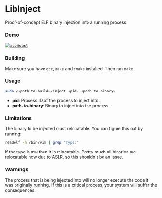 # LibInject

Proof-of-concept ELF binary injection into a running process.

### Demo

[![asciicast](https://asciinema.org/a/373789.svg)](https://asciinema.org/a/373789)

### Building

Make sure you have `gcc`, `make` and `cmake` installed. Then run `make`.

### Usage

```sh
sudo /<path-to-build>/inject <pid> <path-to-binary>
```

- **pid**: Process ID of the process to inject into.
- **path-to-binary**: Binary to inject into the process.

### Limitations

The binary to be injected must relocatable. You can figure this out by running:

```sh
readelf -h /bin/vim | grep "Type:"
```

If the type is `DYN` then it is relocatable. Pretty much all binaries are relocatable now due to ASLR, so this shouldn't be an issue.

### Warnings

The process that is being injected into will no longer execute the code it was originally running. If this is a critical process, your system will suffer the consequences.
